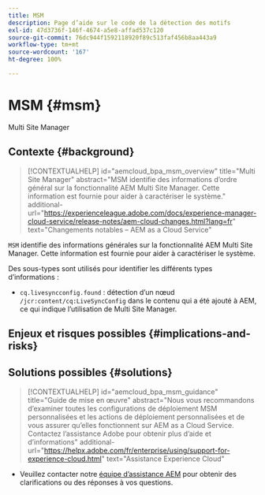 ```yaml
---
title: MSM
description: Page d’aide sur le code de la détection des motifs
exl-id: 47d3736f-146f-4674-a5e8-affad537c120
source-git-commit: 76dc944f1592118920f89c513faf456b8aa443a9
workflow-type: tm+mt
source-wordcount: '167'
ht-degree: 100%

---
```


# MSM {#msm}

Multi Site Manager

## Contexte {#background}

>[!CONTEXTUALHELP]
>id="aemcloud_bpa_msm_overview"
>title="Multi Site Manager"
>abstract="MSM identifie des informations d’ordre général sur la fonctionnalité AEM Multi Site Manager. Cette information est fournie pour aider à caractériser le système."
>additional-url="https://experienceleague.adobe.com/docs/experience-manager-cloud-service/release-notes/aem-cloud-changes.html?lang=fr" text="Changements notables – AEM as a Cloud Service"

`MSM` identifie des informations générales sur la fonctionnalité AEM Multi Site Manager. Cette information est fournie pour aider à caractériser le système.

Des sous-types sont utilisés pour identifier les différents types d’informations :

* `cq.livesyncconfig.found` : détection d’un nœud `/jcr:content/cq:LiveSyncConfig` dans le contenu qui a été ajouté à AEM, ce qui indique l’utilisation de Multi Site Manager.

## Enjeux et risques possibles {#implications-and-risks}


## Solutions possibles {#solutions}

>[!CONTEXTUALHELP]
>id="aemcloud_bpa_msm_guidance"
>title="Guide de mise en œuvre"
>abstract="Nous vous recommandons d’examiner toutes les configurations de déploiement MSM personnalisées et les actions de déploiement personnalisées et de vous assurer qu’elles fonctionnent sur AEM as a Cloud Service. Contactez l’assistance Adobe pour obtenir plus d’aide et d’informations"
>additional-url="https://helpx.adobe.com/fr/enterprise/using/support-for-experience-cloud.html" text="Assistance Experience Cloud"

* Veuillez contacter notre [équipe d’assistance AEM](https://helpx.adobe.com/fr/enterprise/using/support-for-experience-cloud.html) pour obtenir des clarifications ou des réponses à vos questions.
